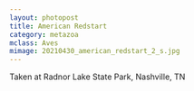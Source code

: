 ```yaml
---
layout: photopost
title: American Redstart
category: metazoa
mclass: Aves
mimage: 20210430_american_redstart_2_s.jpg
---
```


Taken at Radnor Lake State Park, Nashville, TN
